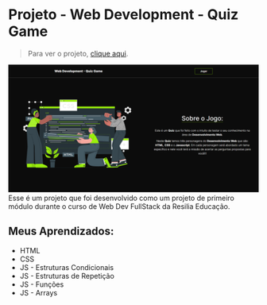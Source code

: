 # Projeto - Web Development - Quiz Game
>Para ver o projeto, [clique aqui](https://gabrielalvesfs.github.io/WebDevelopmentGame/).

![Projeto Preview!](https://github.com/GabrielAlvesFS/WebDevelopmentGame/blob/main/assets/images/WebDevelopmentImage.png?raw=true)
Esse é um projeto que foi desenvolvido como um projeto de primeiro módulo durante o curso de Web Dev FullStack da Resilia Educação.

## Meus Aprendizados:
- HTML
- CSS
- JS - Estruturas Condicionais
- JS - Estruturas de Repetição
- JS - Funções
- JS - Arrays